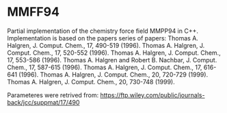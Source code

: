 # MMFF94
Partial implementation of the chemistry force field MMPP94 in C++. Implementation is based on the papers series of papers: 
Thomas A. Halgren, J. Comput. Chem., 17, 490-519 (1996). 
Thomas A. Halgren, J. Comput. Chem., 17, 520-552 (1996). 
Thomas A. Halgren, J. Comput. Chem., 17, 553-586 (1996). 
Thomas A. Halgren and Robert B. Nachbar, J. Comput. Chem., 17, 587-615 (1996). 
Thomas A. Halgren, J. Comput. Chem., 17, 616-641 (1996). 
Thomas A. Halgren, J. Comput. Chem., 20, 720-729 (1999). 
Thomas A. Halgren, J. Comput. Chem., 20, 730-748 (1999).

Parameteres were retrived from: https://ftp.wiley.com/public/journals-back/jcc/suppmat/17/490
